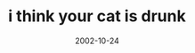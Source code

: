 ---
layout: base.njk
title : 'i think your cat is drunk' 
view_title : 'i think your cat is drunk' 
year : '2002' 
date : '2002-10-24' 
img_file : '/drawing/ithinkyourcatisdrunk.png' 
html_file : 'ithinkyourcatisdrunk' 
next_html : 'ireallyneedtolearn.html' 
year_order : '175' 
permalink : "title/{{html_file}}.html"
---